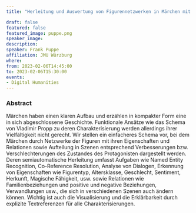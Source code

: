 ```yaml
---
title: "Herleitung und Auswertung von Figurennetzwerken in Märchen mit Szeneneinteilung"

draft: false
featured: false
featured_image: puppe.png
speaker_image:
description:
speaker: Frank Puppe
affiliation: JMU Würzburg
where:
from: 2023-02-06T14:45:00
to: 2023-02-06T15:30:00
events:
- Digital Humanities
---
```


### Abstract

Märchen haben einen klaren Aufbau und erzählen in kompakter Form eine in sich abgeschlossene Geschichte. Funktionale Ansätze wie das Schema von Vladimir Propp zu deren Charakterisierung werden allerdings ihrer Vielfältigkeit nicht gerecht. Wir stellen ein einfacheres Schema vor, bei dem Märchen durch Netzwerke der Figuren mit ihren Eigenschaften und Relationen sowie Aufteilung in Szenen entsprechend Verbesserungen bzw. Verschlechterungen des Zustandes des Protagonisten dargestellt werden. Deren semiautomatische Herleitung umfasst Aufgaben wie Named Entity Recognition, Co-Reference Resolution, Analyse von Dialogen, Erkennung von Eigenschaften wie Figurentyp, Altersklasse, Geschlecht, Sentiment, Herkunft, Magische Fähigkeit, usw.  sowie Relationen wie Familienbeziehungen und positive und negative Beziehungen, Verwandlungen usw., die sich in verschiedenen Szenen auch ändern können. Wichtig ist auch die Visualisierung und die Erklärbarkeit durch explizite Textreferenzen für alle Charakterisierungen. 
